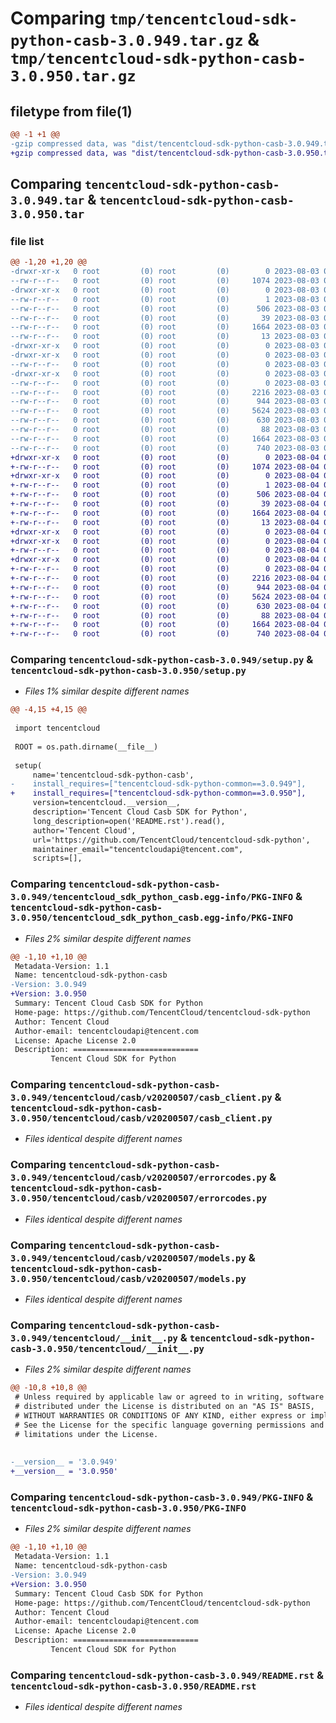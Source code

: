# Comparing `tmp/tencentcloud-sdk-python-casb-3.0.949.tar.gz` & `tmp/tencentcloud-sdk-python-casb-3.0.950.tar.gz`

## filetype from file(1)

```diff
@@ -1 +1 @@
-gzip compressed data, was "dist/tencentcloud-sdk-python-casb-3.0.949.tar", last modified: Thu Aug  3 00:21:18 2023, max compression
+gzip compressed data, was "dist/tencentcloud-sdk-python-casb-3.0.950.tar", last modified: Fri Aug  4 00:21:14 2023, max compression
```

## Comparing `tencentcloud-sdk-python-casb-3.0.949.tar` & `tencentcloud-sdk-python-casb-3.0.950.tar`

### file list

```diff
@@ -1,20 +1,20 @@
-drwxr-xr-x   0 root         (0) root         (0)        0 2023-08-03 00:21:18.000000 tencentcloud-sdk-python-casb-3.0.949/
--rw-r--r--   0 root         (0) root         (0)     1074 2023-08-03 00:21:18.000000 tencentcloud-sdk-python-casb-3.0.949/setup.py
-drwxr-xr-x   0 root         (0) root         (0)        0 2023-08-03 00:21:18.000000 tencentcloud-sdk-python-casb-3.0.949/tencentcloud_sdk_python_casb.egg-info/
--rw-r--r--   0 root         (0) root         (0)        1 2023-08-03 00:21:18.000000 tencentcloud-sdk-python-casb-3.0.949/tencentcloud_sdk_python_casb.egg-info/dependency_links.txt
--rw-r--r--   0 root         (0) root         (0)      506 2023-08-03 00:21:18.000000 tencentcloud-sdk-python-casb-3.0.949/tencentcloud_sdk_python_casb.egg-info/SOURCES.txt
--rw-r--r--   0 root         (0) root         (0)       39 2023-08-03 00:21:18.000000 tencentcloud-sdk-python-casb-3.0.949/tencentcloud_sdk_python_casb.egg-info/requires.txt
--rw-r--r--   0 root         (0) root         (0)     1664 2023-08-03 00:21:18.000000 tencentcloud-sdk-python-casb-3.0.949/tencentcloud_sdk_python_casb.egg-info/PKG-INFO
--rw-r--r--   0 root         (0) root         (0)       13 2023-08-03 00:21:18.000000 tencentcloud-sdk-python-casb-3.0.949/tencentcloud_sdk_python_casb.egg-info/top_level.txt
-drwxr-xr-x   0 root         (0) root         (0)        0 2023-08-03 00:21:18.000000 tencentcloud-sdk-python-casb-3.0.949/tencentcloud/
-drwxr-xr-x   0 root         (0) root         (0)        0 2023-08-03 00:21:18.000000 tencentcloud-sdk-python-casb-3.0.949/tencentcloud/casb/
--rw-r--r--   0 root         (0) root         (0)        0 2023-08-03 00:21:18.000000 tencentcloud-sdk-python-casb-3.0.949/tencentcloud/casb/__init__.py
-drwxr-xr-x   0 root         (0) root         (0)        0 2023-08-03 00:21:18.000000 tencentcloud-sdk-python-casb-3.0.949/tencentcloud/casb/v20200507/
--rw-r--r--   0 root         (0) root         (0)        0 2023-08-03 00:21:18.000000 tencentcloud-sdk-python-casb-3.0.949/tencentcloud/casb/v20200507/__init__.py
--rw-r--r--   0 root         (0) root         (0)     2216 2023-08-03 00:21:18.000000 tencentcloud-sdk-python-casb-3.0.949/tencentcloud/casb/v20200507/casb_client.py
--rw-r--r--   0 root         (0) root         (0)      944 2023-08-03 00:21:18.000000 tencentcloud-sdk-python-casb-3.0.949/tencentcloud/casb/v20200507/errorcodes.py
--rw-r--r--   0 root         (0) root         (0)     5624 2023-08-03 00:21:18.000000 tencentcloud-sdk-python-casb-3.0.949/tencentcloud/casb/v20200507/models.py
--rw-r--r--   0 root         (0) root         (0)      630 2023-08-03 00:21:18.000000 tencentcloud-sdk-python-casb-3.0.949/tencentcloud/__init__.py
--rw-r--r--   0 root         (0) root         (0)       88 2023-08-03 00:21:18.000000 tencentcloud-sdk-python-casb-3.0.949/setup.cfg
--rw-r--r--   0 root         (0) root         (0)     1664 2023-08-03 00:21:18.000000 tencentcloud-sdk-python-casb-3.0.949/PKG-INFO
--rw-r--r--   0 root         (0) root         (0)      740 2023-08-03 00:21:18.000000 tencentcloud-sdk-python-casb-3.0.949/README.rst
+drwxr-xr-x   0 root         (0) root         (0)        0 2023-08-04 00:21:14.000000 tencentcloud-sdk-python-casb-3.0.950/
+-rw-r--r--   0 root         (0) root         (0)     1074 2023-08-04 00:21:14.000000 tencentcloud-sdk-python-casb-3.0.950/setup.py
+drwxr-xr-x   0 root         (0) root         (0)        0 2023-08-04 00:21:14.000000 tencentcloud-sdk-python-casb-3.0.950/tencentcloud_sdk_python_casb.egg-info/
+-rw-r--r--   0 root         (0) root         (0)        1 2023-08-04 00:21:14.000000 tencentcloud-sdk-python-casb-3.0.950/tencentcloud_sdk_python_casb.egg-info/dependency_links.txt
+-rw-r--r--   0 root         (0) root         (0)      506 2023-08-04 00:21:14.000000 tencentcloud-sdk-python-casb-3.0.950/tencentcloud_sdk_python_casb.egg-info/SOURCES.txt
+-rw-r--r--   0 root         (0) root         (0)       39 2023-08-04 00:21:14.000000 tencentcloud-sdk-python-casb-3.0.950/tencentcloud_sdk_python_casb.egg-info/requires.txt
+-rw-r--r--   0 root         (0) root         (0)     1664 2023-08-04 00:21:14.000000 tencentcloud-sdk-python-casb-3.0.950/tencentcloud_sdk_python_casb.egg-info/PKG-INFO
+-rw-r--r--   0 root         (0) root         (0)       13 2023-08-04 00:21:14.000000 tencentcloud-sdk-python-casb-3.0.950/tencentcloud_sdk_python_casb.egg-info/top_level.txt
+drwxr-xr-x   0 root         (0) root         (0)        0 2023-08-04 00:21:14.000000 tencentcloud-sdk-python-casb-3.0.950/tencentcloud/
+drwxr-xr-x   0 root         (0) root         (0)        0 2023-08-04 00:21:14.000000 tencentcloud-sdk-python-casb-3.0.950/tencentcloud/casb/
+-rw-r--r--   0 root         (0) root         (0)        0 2023-08-04 00:21:14.000000 tencentcloud-sdk-python-casb-3.0.950/tencentcloud/casb/__init__.py
+drwxr-xr-x   0 root         (0) root         (0)        0 2023-08-04 00:21:14.000000 tencentcloud-sdk-python-casb-3.0.950/tencentcloud/casb/v20200507/
+-rw-r--r--   0 root         (0) root         (0)        0 2023-08-04 00:21:14.000000 tencentcloud-sdk-python-casb-3.0.950/tencentcloud/casb/v20200507/__init__.py
+-rw-r--r--   0 root         (0) root         (0)     2216 2023-08-04 00:21:14.000000 tencentcloud-sdk-python-casb-3.0.950/tencentcloud/casb/v20200507/casb_client.py
+-rw-r--r--   0 root         (0) root         (0)      944 2023-08-04 00:21:14.000000 tencentcloud-sdk-python-casb-3.0.950/tencentcloud/casb/v20200507/errorcodes.py
+-rw-r--r--   0 root         (0) root         (0)     5624 2023-08-04 00:21:14.000000 tencentcloud-sdk-python-casb-3.0.950/tencentcloud/casb/v20200507/models.py
+-rw-r--r--   0 root         (0) root         (0)      630 2023-08-04 00:21:14.000000 tencentcloud-sdk-python-casb-3.0.950/tencentcloud/__init__.py
+-rw-r--r--   0 root         (0) root         (0)       88 2023-08-04 00:21:14.000000 tencentcloud-sdk-python-casb-3.0.950/setup.cfg
+-rw-r--r--   0 root         (0) root         (0)     1664 2023-08-04 00:21:14.000000 tencentcloud-sdk-python-casb-3.0.950/PKG-INFO
+-rw-r--r--   0 root         (0) root         (0)      740 2023-08-04 00:21:14.000000 tencentcloud-sdk-python-casb-3.0.950/README.rst
```

### Comparing `tencentcloud-sdk-python-casb-3.0.949/setup.py` & `tencentcloud-sdk-python-casb-3.0.950/setup.py`

 * *Files 1% similar despite different names*

```diff
@@ -4,15 +4,15 @@
 
 import tencentcloud
 
 ROOT = os.path.dirname(__file__)
 
 setup(
     name='tencentcloud-sdk-python-casb',
-    install_requires=["tencentcloud-sdk-python-common==3.0.949"],
+    install_requires=["tencentcloud-sdk-python-common==3.0.950"],
     version=tencentcloud.__version__,
     description='Tencent Cloud Casb SDK for Python',
     long_description=open('README.rst').read(),
     author='Tencent Cloud',
     url='https://github.com/TencentCloud/tencentcloud-sdk-python',
     maintainer_email="tencentcloudapi@tencent.com",
     scripts=[],
```

### Comparing `tencentcloud-sdk-python-casb-3.0.949/tencentcloud_sdk_python_casb.egg-info/PKG-INFO` & `tencentcloud-sdk-python-casb-3.0.950/tencentcloud_sdk_python_casb.egg-info/PKG-INFO`

 * *Files 2% similar despite different names*

```diff
@@ -1,10 +1,10 @@
 Metadata-Version: 1.1
 Name: tencentcloud-sdk-python-casb
-Version: 3.0.949
+Version: 3.0.950
 Summary: Tencent Cloud Casb SDK for Python
 Home-page: https://github.com/TencentCloud/tencentcloud-sdk-python
 Author: Tencent Cloud
 Author-email: tencentcloudapi@tencent.com
 License: Apache License 2.0
 Description: ============================
         Tencent Cloud SDK for Python
```

### Comparing `tencentcloud-sdk-python-casb-3.0.949/tencentcloud/casb/v20200507/casb_client.py` & `tencentcloud-sdk-python-casb-3.0.950/tencentcloud/casb/v20200507/casb_client.py`

 * *Files identical despite different names*

### Comparing `tencentcloud-sdk-python-casb-3.0.949/tencentcloud/casb/v20200507/errorcodes.py` & `tencentcloud-sdk-python-casb-3.0.950/tencentcloud/casb/v20200507/errorcodes.py`

 * *Files identical despite different names*

### Comparing `tencentcloud-sdk-python-casb-3.0.949/tencentcloud/casb/v20200507/models.py` & `tencentcloud-sdk-python-casb-3.0.950/tencentcloud/casb/v20200507/models.py`

 * *Files identical despite different names*

### Comparing `tencentcloud-sdk-python-casb-3.0.949/tencentcloud/__init__.py` & `tencentcloud-sdk-python-casb-3.0.950/tencentcloud/__init__.py`

 * *Files 2% similar despite different names*

```diff
@@ -10,8 +10,8 @@
 # Unless required by applicable law or agreed to in writing, software
 # distributed under the License is distributed on an "AS IS" BASIS,
 # WITHOUT WARRANTIES OR CONDITIONS OF ANY KIND, either express or implied.
 # See the License for the specific language governing permissions and
 # limitations under the License.
 
 
-__version__ = '3.0.949'
+__version__ = '3.0.950'
```

### Comparing `tencentcloud-sdk-python-casb-3.0.949/PKG-INFO` & `tencentcloud-sdk-python-casb-3.0.950/PKG-INFO`

 * *Files 2% similar despite different names*

```diff
@@ -1,10 +1,10 @@
 Metadata-Version: 1.1
 Name: tencentcloud-sdk-python-casb
-Version: 3.0.949
+Version: 3.0.950
 Summary: Tencent Cloud Casb SDK for Python
 Home-page: https://github.com/TencentCloud/tencentcloud-sdk-python
 Author: Tencent Cloud
 Author-email: tencentcloudapi@tencent.com
 License: Apache License 2.0
 Description: ============================
         Tencent Cloud SDK for Python
```

### Comparing `tencentcloud-sdk-python-casb-3.0.949/README.rst` & `tencentcloud-sdk-python-casb-3.0.950/README.rst`

 * *Files identical despite different names*

